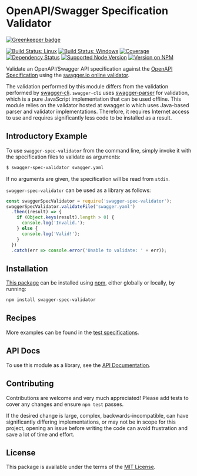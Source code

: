 OpenAPI/Swagger Specification Validator
=======================================

[![Greenkeeper badge](https://badges.greenkeeper.io/kevinoid/swagger-spec-validator.svg)](https://greenkeeper.io/)

[![Build Status: Linux](https://img.shields.io/travis/kevinoid/swagger-spec-validator/master.svg?style=flat&label=build+on+linux)](https://travis-ci.org/kevinoid/swagger-spec-validator)
[![Build Status: Windows](https://img.shields.io/appveyor/ci/kevinoid/swagger-spec-validator/master.svg?style=flat&label=build+on+windows)](https://ci.appveyor.com/project/kevinoid/swagger-spec-validator)
[![Coverage](https://img.shields.io/codecov/c/github/kevinoid/swagger-spec-validator.svg?style=flat)](https://codecov.io/github/kevinoid/swagger-spec-validator?branch=master)
[![Dependency Status](https://img.shields.io/david/kevinoid/swagger-spec-validator.svg?style=flat)](https://david-dm.org/kevinoid/swagger-spec-validator)
[![Supported Node Version](https://img.shields.io/node/v/swagger-spec-validator.svg?style=flat)](https://www.npmjs.com/package/swagger-spec-validator)
[![Version on NPM](https://img.shields.io/npm/v/swagger-spec-validator.svg?style=flat)](https://www.npmjs.com/package/swagger-spec-validator)

Validate an OpenAPI/Swagger API specification against the [OpenAPI
Specification](http://swagger.io/specification/) using the [swagger.io online
validator](https://github.com/swagger-api/validator-badge).

The validation performed by this module differs from the validation performed
by [swagger-cli](https://github.com/BigstickCarpet/swagger-cli).
`swagger-cli` uses
[swagger-parser](https://github.com/BigstickCarpet/swagger-parser) for
validation, which is a pure JavaScript implementation that can be used
offline.  This module relies on the validator hosted at swagger.io which uses
Java-based parser and validator implementations.  Therefore, it requires
Internet access to use and requires significantly less code to be installed as
a result.

## Introductory Example

To use `swagger-spec-validator` from the command line, simply invoke it with
the specification files to validate as arguments:

```sh
$ swagger-spec-validator swagger.yaml
```

If no arguments are given, the specification will be read from `stdin`.

`swagger-spec-validator` can be used as a library as follows:

```js
const swaggerSpecValidator = require('swagger-spec-validator');
swaggerSpecValidator.validateFile('swagger.yaml')
  .then((result) => {
    if (Object.keys(result).length > 0) {
      console.log('Invalid.');
    } else {
      console.log('Valid!');
    }
  })
  .catch(err => console.error('Unable to validate: ' + err));
```

## Installation

[This package](https://www.npmjs.com/package/swagger-spec-validator) can be
installed using [npm](https://www.npmjs.com/), either globally or locally, by
running:

```sh
npm install swagger-spec-validator
```

## Recipes

More examples can be found in the [test
specifications](https://kevinoid.github.io/swagger-spec-validator/spec).

## API Docs

To use this module as a library, see the [API
Documentation](https://kevinoid.github.io/swagger-spec-validator/api).

## Contributing

Contributions are welcome and very much appreciated!  Please add tests to
cover any changes and ensure `npm test` passes.

If the desired change is large, complex, backwards-incompatible, can have
significantly differing implementations, or may not be in scope for this
project, opening an issue before writing the code can avoid frustration and
save a lot of time and effort.

## License

This package is available under the terms of the
[MIT License](https://opensource.org/licenses/MIT).
